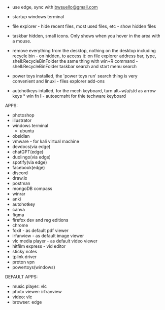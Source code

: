 - use edge, sync with bwsuello@gmail.com
- startup windows terminal
- file explorer - hide recent files, most used files, etc
                - show hidden files
- taskbar hidden, small icons. Only shows when you hover in the area with a mouse.
- remove everything from the desktop, nothing on the desktop including recycle bin
                - on hidden, to access it: on file explorer address bar, type, shell:RecycleBinFolder
                    the same thing with win+R command - shell:RecycleBinFolder
                    taskbar search and start menu search

- power toys installed, the 'power toys run' search thing is very convenient and linuxi
                - files explorer add-ons

- autohotkeys intalled, for the mech keyboard, turn alt+w/a/s/d as arrow keys
                * win fn I - autoscrnsht for thie techware keyboard



APPS:
- photoshop
- illustrator
- windows terminal
    - ubuntu
- obsidian
- vmware - for kali virtual machine
- devdocs(via edge)
- chatGPT(edge)
- duolingo(via edge)
- spotify(via edge)
- facebook(edge)
- discord
- draw.io
- postman
- mongoDB compass
- winrar
- anki
- autohotkey
- canva
- figma
- firefox dev and reg editions
- chrome
- foxit - as default pdf viewer
- irfanview - as default image viewer
- vlc media player - as default video viewer
- hitfilm express - vid editor
- sticky notes
- tplink driver
- proton vpn
- powertoys(windows)

DEFAULT APPS:
  - music player: vlc 
  - photo viewer: irfranview
  - video: vlc
  - browser: edge
